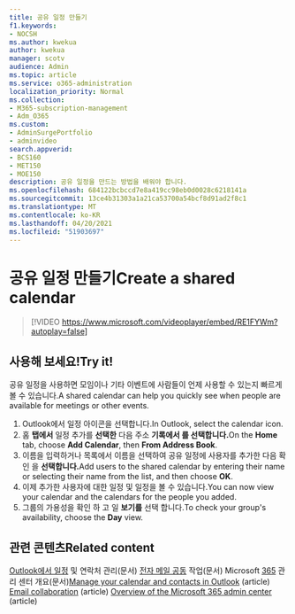 ```yaml
---
title: 공유 일정 만들기
f1.keywords:
- NOCSH
ms.author: kwekua
author: kwekua
manager: scotv
audience: Admin
ms.topic: article
ms.service: o365-administration
localization_priority: Normal
ms.collection:
- M365-subscription-management
- Adm_O365
ms.custom:
- AdminSurgePortfolio
- adminvideo
search.appverid:
- BCS160
- MET150
- MOE150
description: 공유 일정을 만드는 방법을 배워야 합니다.
ms.openlocfilehash: 684122bcbccd7e8a419cc98eb0d0028c6218141a
ms.sourcegitcommit: 13ce4b31303a1a21ca53700a54bcf8d91ad2f8c1
ms.translationtype: MT
ms.contentlocale: ko-KR
ms.lasthandoff: 04/20/2021
ms.locfileid: "51903697"
---
```

# <a name="create-a-shared-calendar"></a><span data-ttu-id="a5378-103">공유 일정 만들기</span><span class="sxs-lookup"><span data-stu-id="a5378-103">Create a shared calendar</span></span>

> [!VIDEO https://www.microsoft.com/videoplayer/embed/RE1FYWm?autoplay=false]

## <a name="try-it"></a><span data-ttu-id="a5378-104">사용해 보세요!</span><span class="sxs-lookup"><span data-stu-id="a5378-104">Try it!</span></span>

<span data-ttu-id="a5378-105">공유 일정을 사용하면 모임이나 기타 이벤트에 사람들이 언제 사용할 수 있는지 빠르게 볼 수 있습니다.</span><span class="sxs-lookup"><span data-stu-id="a5378-105">A shared calendar can help you quickly see when people are available for meetings or other events.</span></span>

1. <span data-ttu-id="a5378-106">Outlook에서 일정 아이콘을 선택합니다.</span><span class="sxs-lookup"><span data-stu-id="a5378-106">In Outlook, select the calendar icon.</span></span>
1. <span data-ttu-id="a5378-107">홈 **탭에서** 일정 추가를 **선택한** 다음 주소 **기록에서 를 선택합니다.**</span><span class="sxs-lookup"><span data-stu-id="a5378-107">On the **Home** tab, choose **Add Calendar**, then **From Address Book**.</span></span>
1. <span data-ttu-id="a5378-108">이름을 입력하거나 목록에서 이름을 선택하여 공유 일정에 사용자를 추가한 다음 확인 을 **선택합니다.**</span><span class="sxs-lookup"><span data-stu-id="a5378-108">Add users to the shared calendar by entering their name or selecting their name from the list, and then choose **OK**.</span></span>
1. <span data-ttu-id="a5378-109">이제 추가한 사용자에 대한 일정 및 일정을 볼 수 있습니다.</span><span class="sxs-lookup"><span data-stu-id="a5378-109">You can now view your calendar and the calendars for the people you added.</span></span>
1. <span data-ttu-id="a5378-110">그룹의 가용성을 확인 하 고 일 **보기를** 선택 합니다.</span><span class="sxs-lookup"><span data-stu-id="a5378-110">To check your group's availability, choose the **Day** view.</span></span>

## <a name="related-content"></a><span data-ttu-id="a5378-111">관련 콘텐츠</span><span class="sxs-lookup"><span data-stu-id="a5378-111">Related content</span></span>

<span data-ttu-id="a5378-112">[Outlook에서 일정](https://support.microsoft.com/office/manage-your-calendar-and-contacts-in-outlook-631a182a-21e0-4e41-8fa2-0d83e55da02d) 및 연락처 관리(문서) [전자 메일 공동](https://docs.microsoft.com/microsoft-365/admin/email/email-collaboration) 작업(문서) Microsoft [365](https://docs.microsoft.com/microsoft-365/business-video/admin-center-overview) 관리 센터 개요(문서)</span><span class="sxs-lookup"><span data-stu-id="a5378-112">[Manage your calendar and contacts in Outlook](https://support.microsoft.com/office/manage-your-calendar-and-contacts-in-outlook-631a182a-21e0-4e41-8fa2-0d83e55da02d) (article) [Email collaboration](https://docs.microsoft.com/microsoft-365/admin/email/email-collaboration) (article) [Overview of the Microsoft 365 admin center](https://docs.microsoft.com/microsoft-365/business-video/admin-center-overview) (article)</span></span>